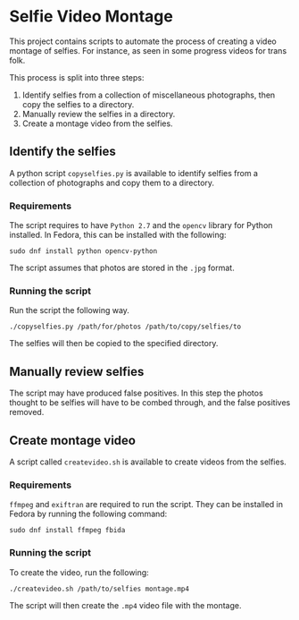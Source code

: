 Selfie Video Montage
====================

This project contains scripts to automate the process of creating 
a video montage of selfies. For instance, as seen in some progress
videos for trans folk.

This process is split into three steps:

1. Identify selfies from a collection of miscellaneous 
   photographs, then copy the selfies to a directory.
2. Manually review the selfies in a directory.
3. Create a montage video from the selfies.

Identify the selfies
--------------------

A python script `copyselfies.py` is available to identify selfies 
from a collection of photographs and copy them to a directory.
 
### Requirements

The script requires to have `Python 2.7` and the `opencv` library 
for Python installed. In Fedora, this can be installed with the 
following:

    sudo dnf install python opencv-python
    
The script assumes that photos are stored in the `.jpg` format.

### Running the script

Run the script the following way.

    ./copyselfies.py /path/for/photos /path/to/copy/selfies/to
    
The selfies will then be copied to the specified directory.

Manually review selfies
-----------------------

The script may have produced false positives. In this step the
photos thought to be selfies will have to be combed through, and
the false positives removed.

Create montage video
--------------------

A script called `createvideo.sh` is available to create videos
from the selfies.

### Requirements

`ffmpeg` and `exiftran` are required to run the script. They can be 
installed in Fedora by running the following command:

    sudo dnf install ffmpeg fbida

### Running the script

To create the video, run the following:

    ./createvideo.sh /path/to/selfies montage.mp4
    
The script will then create the `.mp4` video file with the 
montage.